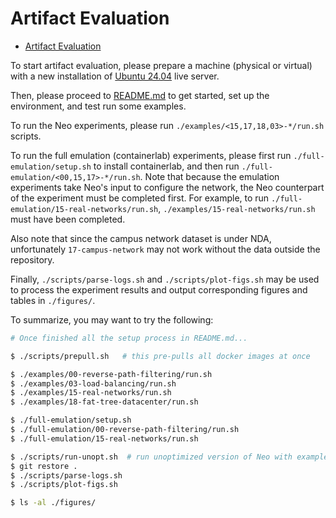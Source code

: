 # Artifact Evaluation

<!--toc:start-->
- [Artifact Evaluation](#artifact-evaluation)
<!--toc:end-->

To start artifact evaluation, please prepare a machine (physical or virtual)
with a new installation of [Ubuntu 24.04](https://releases.ubuntu.com/noble/)
live server.

Then, please proceed to [README.md](README.md) to get started, set up the
environment, and test run some examples.

To run the Neo experiments, please run `./examples/<15,17,18,03>-*/run.sh`
scripts.

To run the full emulation (containerlab) experiments, please first run
`./full-emulation/setup.sh` to install containerlab, and then run
`./full-emulation/<00,15,17>-*/run.sh`. Note that because the emulation
experiments take Neo's input to configure the network, the Neo counterpart of
the experiment must be completed first. For example, to run
`./full-emulation/15-real-networks/run.sh`, `./examples/15-real-networks/run.sh`
must have been completed.

Also note that since the campus network dataset is under NDA, unfortunately
`17-campus-network` may not work without the data outside the repository.

Finally, `./scripts/parse-logs.sh` and `./scripts/plot-figs.sh` may be used to
process the experiment results and output corresponding figures and tables in
`./figures/`.

To summarize, you may want to try the following:

```bash
# Once finished all the setup process in README.md...

$ ./scripts/prepull.sh   # this pre-pulls all docker images at once

$ ./examples/00-reverse-path-filtering/run.sh
$ ./examples/03-load-balancing/run.sh
$ ./examples/15-real-networks/run.sh
$ ./examples/18-fat-tree-datacenter/run.sh

$ ./full-emulation/setup.sh
$ ./full-emulation/00-reverse-path-filtering/run.sh
$ ./full-emulation/15-real-networks/run.sh

$ ./scripts/run-unopt.sh  # run unoptimized version of Neo with examples/03
$ git restore .
$ ./scripts/parse-logs.sh
$ ./scripts/plot-figs.sh

$ ls -al ./figures/
```
